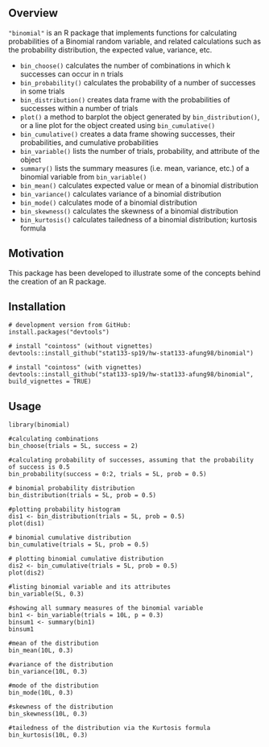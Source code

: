 ## Overview

`"binomial"` is an R package that implements functions for calculating probabilities of a Binomial random variable, and related calculations such as the probability distribution, the expected value, variance, etc.

- `bin_choose()` calculates the number of combinations in which k successes can occur in n trials
- `bin_probability()` calculates the probability of a number of successes in some trials
- `bin_distribution()` creates data frame with the probabilities of successes within a number of trials
- `plot()` a method to barplot the object generated by `bin_distribution()`, or a line plot for the object created using `bin_cumulative()`
- `bin_cumulative()` creates a data frame showing successes, their probabilities, and cumulative probabilities
- `bin_variable()` lists the number of trials, probability, and attribute of the object
- `summary()` lists the summary measures (i.e. mean, variance, etc.) of a binomial variable from `bin_variable()`
- `bin_mean()` calculates expected value or mean of a binomial distribution
- `bin_variance()` calculates variance of a binomial distribution
- `bin_mode()` calculates mode of a binomial distribution
- `bin_skewness()` calculates the skewness of a binomial distribution
- `bin_kurtosis()` calculates tailedness of a binomial distribution; kurtosis formula

## Motivation

This package has been developed to illustrate some of the concepts behind the creation of an R package.

## Installation

```{r}
# development version from GitHub:
install.packages("devtools") 

# install "cointoss" (without vignettes)
devtools::install_github("stat133-sp19/hw-stat133-afung98/binomial")

# install "cointoss" (with vignettes)
devtools::install_github("stat133-sp19/hw-stat133-afung98/binomial", build_vignettes = TRUE)
```

## Usage

```{r}
library(binomial)

#calculating combinations
bin_choose(trials = 5L, success = 2)

#calculating probability of successes, assuming that the probability of success is 0.5
bin_probability(success = 0:2, trials = 5L, prob = 0.5)

# binomial probability distribution
bin_distribution(trials = 5L, prob = 0.5)

#plotting probability histogram 
dis1 <- bin_distribution(trials = 5L, prob = 0.5)
plot(dis1)

# binomial cumulative distribution
bin_cumulative(trials = 5L, prob = 0.5)

# plotting binomial cumulative distribution
dis2 <- bin_cumulative(trials = 5L, prob = 0.5)
plot(dis2)

#listing binomial variable and its attributes
bin_variable(5L, 0.3)

#showing all summary measures of the binomial variable
bin1 <- bin_variable(trials = 10L, p = 0.3)
binsum1 <- summary(bin1)
binsum1

#mean of the distribution
bin_mean(10L, 0.3)

#variance of the distribution
bin_variance(10L, 0.3)

#mode of the distribution
bin_mode(10L, 0.3)

#skewness of the distribution
bin_skewness(10L, 0.3)

#tailedness of the distribution via the Kurtosis formula
bin_kurtosis(10L, 0.3)

```
